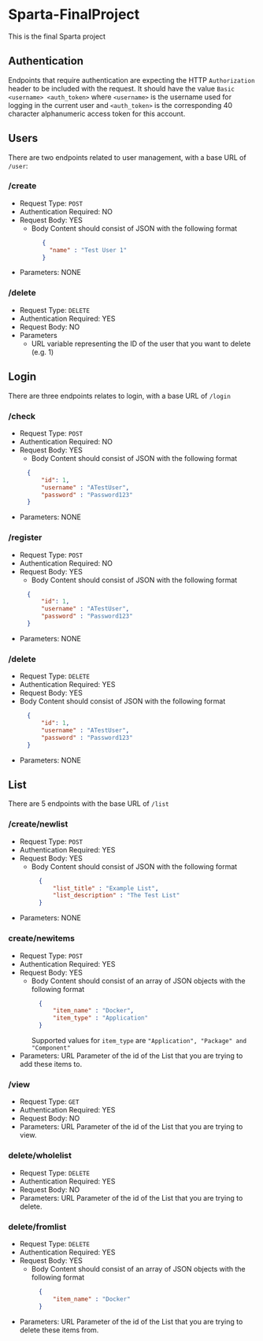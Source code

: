 # Sparta-FinalProject

This is the final Sparta project


## Authentication

Endpoints that require authentication are expecting the HTTP ```Authorization``` header to be included with the request. It should have the value ```Basic <username> <auth_token>``` where ```<username>``` is the username used for logging in the current user and ```<auth_token>``` is the corresponding 40 character alphanumeric access token for this account.

## Users

There are two endpoints related to user management, with a base URL of ```/user```:

### /create
- Request Type: ```POST```
- Authentication Required: NO
- Request Body: YES    
  - Body Content should consist of JSON with the following format
    ```json
       {
         "name" : "Test User 1"
       }
    ```
- Parameters: NONE

### /delete
- Request Type: ```DELETE```
- Authentication Required: YES
- Request Body: NO
- Parameters
  - URL variable representing the ID of the user that you want to delete (e.g. 1)

## Login

There are three endpoints relates to login, with a base URL of ```/login```

### /check
- Request Type: ```POST```
- Authentication Required: NO
- Request Body: YES    
  - Body Content should consist of JSON with the following format
  ```json
    {
        "id": 1,
        "username" : "ATestUser",
        "password" : "Password123"
    }
  ```
- Parameters: NONE

### /register
- Request Type: ```POST```
- Authentication Required: NO
- Request Body: YES    
  - Body Content should consist of JSON with the following format
  ```json
    {
        "id": 1,
        "username" : "ATestUser",
        "password" : "Password123"
    }
  ```
- Parameters: NONE

### /delete
- Request Type: ```DELETE```
- Authentication Required: YES
- Request Body: YES
- Body Content should consist of JSON with the following format
  ```json
    {
        "id": 1,
        "username" : "ATestUser",
        "password" : "Password123"
    }
  ```
- Parameters: NONE

## List

There are 5 endpoints with the base URL of ```/list```

### /create/newlist
- Request Type: ```POST```
- Authentication Required: YES
- Request Body: YES    
  - Body Content should consist of JSON with the following format
    ```json
      {
          "list_title" : "Example List",
          "list_description" : "The Test List"
      }
    ```
- Parameters: NONE

### create/newitems
- Request Type: ```POST```
- Authentication Required: YES
- Request Body: YES    
  - Body Content should consist of an array of JSON objects with the following format
    ```json
      {
          "item_name" : "Docker",
          "item_type" : "Application"
      }
    ```
    Supported values for ```item_type``` are ```"Application", "Package" and "Component"```
- Parameters: URL Parameter of the id of the List that you are trying to add these items to.

### /view
- Request Type: ```GET```
- Authentication Required: YES
- Request Body: NO
- Parameters: URL Parameter of the id of the List that you are trying to view.

### delete/wholelist
- Request Type: ```DELETE```
- Authentication Required: YES
- Request Body: NO
- Parameters: URL Parameter of the id of the List that you are trying to delete.

### delete/fromlist
- Request Type: ```DELETE```
- Authentication Required: YES
- Request Body: YES    
  - Body Content should consist of an array of JSON objects with the following format
    ```json
      {
          "item_name" : "Docker"
      }
    ```
- Parameters: URL Parameter of the id of the List that you are trying to delete these items from.
